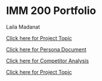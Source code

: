 <!DOCTYPE HTML>
<html lang="en">
<head>
<meta charset="UTF-8">
<meta name="viewport" content="width=device-width">
<link href="styles.css" rel="stylesheet" type="text/css">

</head>

<body>



<div id="wrapper">
<div id="header">
<!-- instead of an image tag we will use a background image and change it in the css -->
</div><!-- end header div -->

<h1>IMM 200 Portfolio</h1><p>
Laila Madanat
<div id="content">

<a href="Select Project Topic.pdf">Click here for Project Topic</a><br>

<a href="Persona.pdf">Click here for Persona Document</a><br>

<a href="Competitor Analysis.pdf">Click here for Competitor Analysis</a><br>

<a href="Storyboard.pdf">Click here for Project Topic</a><br>


</div><!-- end content div -->

<div id="footer">

</div><!-- end footer div -->


</div><!-- end wrapper div -->
  </body>
</html>
